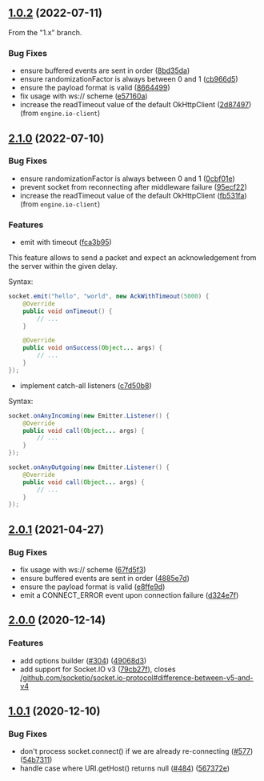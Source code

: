 
## [1.0.2](https://github.com/socketio/socket.io-client-java/compare/socket.io-client-1.0.1...socket.io-client-1.0.2) (2022-07-11)

From the "1.x" branch.

### Bug Fixes

* ensure buffered events are sent in order ([8bd35da](https://github.com/socketio/socket.io-client-java/commit/8bd35da19c1314318fe122876d22e30ae3673ff9))
* ensure randomizationFactor is always between 0 and 1 ([cb966d5](https://github.com/socketio/socket.io-client-java/commit/cb966d5a64790c0584ad97cf55c205cae8bd1287))
* ensure the payload format is valid ([8664499](https://github.com/socketio/socket.io-client-java/commit/8664499b6f31154f49783531f778dac5387b766b))
* fix usage with ws:// scheme ([e57160a](https://github.com/socketio/socket.io-client-java/commit/e57160a00ca1fbb38396effdbc87eb10d6759a51))
* increase the readTimeout value of the default OkHttpClient ([2d87497](https://github.com/socketio/engine.io-client-java/commit/2d874971c2428a7a444b3a33afe66aedcdce3a96)) (from `engine.io-client`)



## [2.1.0](https://github.com/socketio/socket.io-client-java/compare/socket.io-client-2.0.1...socket.io-client-2.1.0) (2022-07-10)


### Bug Fixes

* ensure randomizationFactor is always between 0 and 1 ([0cbf01e](https://github.com/socketio/socket.io-client-java/commit/0cbf01eb2501b3098eacd22594966a719b20c31e))
* prevent socket from reconnecting after middleware failure ([95ecf22](https://github.com/socketio/socket.io-client-java/commit/95ecf222d25de390d8c0f2ffade37b608cf448eb))
* increase the readTimeout value of the default OkHttpClient ([fb531fa](https://github.com/socketio/engine.io-client-java/commit/fb531fab30968a4b65a402c81f37e92dd5671f33)) (from `engine.io-client`)

### Features

* emit with timeout ([fca3b95](https://github.com/socketio/socket.io-client-java/commit/fca3b9507d5bc79d3c41ab6e119efccd23669ca6))

This feature allows to send a packet and expect an acknowledgement from the server within the given delay.

Syntax:

```java
socket.emit("hello", "world", new AckWithTimeout(5000) {
    @Override
    public void onTimeout() {
        // ...
    }

    @Override
    public void onSuccess(Object... args) {
        // ...
    }
});
```

* implement catch-all listeners ([c7d50b8](https://github.com/socketio/socket.io-client-java/commit/c7d50b8ae9787e9ebdff50aa5d36f88433fc50b9))

Syntax:

```java
socket.onAnyIncoming(new Emitter.Listener() {
    @Override
    public void call(Object... args) {
        // ...
    }
});

socket.onAnyOutgoing(new Emitter.Listener() {
    @Override
    public void call(Object... args) {
        // ...
    }
});
```



## [2.0.1](https://github.com/socketio/socket.io-client-java/compare/socket.io-client-2.0.0...socket.io-client-2.0.1) (2021-04-27)


### Bug Fixes

* fix usage with ws:// scheme ([67fd5f3](https://github.com/socketio/socket.io-client-java/commit/67fd5f34a31c63f7884f82ab39386ad343527590))
* ensure buffered events are sent in order ([4885e7d](https://github.com/socketio/socket.io-client-java/commit/4885e7d59fad78285448694cb5681e8a9ce809ef))
* ensure the payload format is valid ([e8ffe9d](https://github.com/socketio/socket.io-client-java/commit/e8ffe9d1383736f6a21090ab959a2f4fa5a41284))
* emit a CONNECT_ERROR event upon connection failure ([d324e7f](https://github.com/socketio/socket.io-client-java/commit/d324e7f396a444ddd556c3d70a85a28eefb1e02b))



## [2.0.0](https://github.com/socketio/socket.io-client-java/compare/socket.io-client-1.0.1...socket.io-client-2.0.0) (2020-12-14)


### Features

* add options builder ([#304](https://github.com/socketio/socket.io-client-java/issues/304)) ([49068d3](https://github.com/socketio/socket.io-client-java/commit/49068d3cc504c9b83e29a8d5cb4350360c6ef8ea))
* add support for Socket.IO v3 ([79cb27f](https://github.com/socketio/socket.io-client-java/commit/79cb27fc979ecf1eec9dc2dd4a72c8081149d1e2)), closes [/github.com/socketio/socket.io-protocol#difference-between-v5-and-v4](https://github.com//github.com/socketio/socket.io-protocol/issues/difference-between-v5-and-v4)



## [1.0.1](https://github.com/socketio/socket.io-client-java/compare/socket.io-client-1.0.0...socket.io-client-1.0.1) (2020-12-10)


### Bug Fixes

* don't process socket.connect() if we are already re-connecting ([#577](https://github.com/socketio/socket.io-client-java/issues/577)) ([54b7311](https://github.com/socketio/socket.io-client-java/commit/54b73114d19f33a78bec1ce99325893129f8a148))
* handle case where URI.getHost() returns null ([#484](https://github.com/socketio/socket.io-client-java/issues/484)) ([567372e](https://github.com/socketio/socket.io-client-java/commit/567372ecfa6c86bdc72f8bc64985d6511dc87666))
